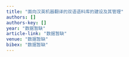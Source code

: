 ```yaml
---
title: "面向汉英机器翻译的双语语料库的建设及其管理"
authors: []
authors-key: []
year: "数据暂缺"
article-link: "数据暂缺"
venue: "数据暂缺"
bibex: "数据暂缺"
---
```

